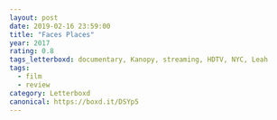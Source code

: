 ```yaml
---
layout: post 
date: 2019-02-16 23:59:00
title: "Faces Places"
year: 2017
rating: 0.8
tags_letterboxd: documentary, Kanopy, streaming, HDTV, NYC, Leah
tags:
  - film
  - review
category: Letterboxd
canonical: https://boxd.it/DSYp5
---
```

